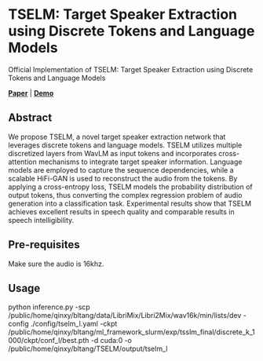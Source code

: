 # TSELM: Target Speaker Extraction using Discrete Tokens and Language Models
Official Implementation of TSELM: Target Speaker Extraction using Discrete Tokens and Language Models

 [**Paper**](https://arxiv.org/abs/2409.07841)
| [**Demo**](https://beilong-tang.github.io/TSELM.demo/)

## Abstract
We propose TSELM, a novel target speaker extraction network that leverages discrete tokens and language models.
TSELM utilizes multiple discretized layers from WavLM as input
tokens and incorporates cross-attention mechanisms to integrate
target speaker information. Language models are employed to
capture the sequence dependencies, while a scalable HiFi-GAN
is used to reconstruct the audio from the tokens. By applying a
cross-entropy loss, TSELM models the probability distribution of
output tokens, thus converting the complex regression problem of
audio generation into a classification task. Experimental results
show that TSELM achieves excellent results in speech quality
and comparable results in speech intelligibility.


## Pre-requisites

Make sure the audio is 16khz. 


## Usage 


python inference.py -scp /public/home/qinxy/bltang/data/LibriMix/Libri2Mix/wav16k/min/lists/dev -config ./config/tselm_l.yaml -ckpt /public/home/qinxy/bltang/ml_framework_slurm/exp/tsslm_final/discrete_k_1000/ckpt/conf_l/best.pth -d cuda:0 -o /public/home/qinxy/bltang/TSELM/output/tselm_l
